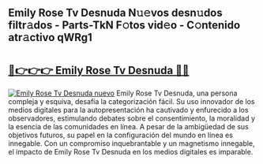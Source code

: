 ## Emily Rose Tv Desnuda N𝚞𝚎vos desn𝚞dos filtr𝚊dos - Parts-TkN F𝚘tos vid𝚎o - C𝚘ntenido atr𝚊ctivo qWRg1

# <h2><a href="http://mbazhp.tromn.icu/?c=Emily+Rose+Tv+Desnuda">🔗👉👉👉 Emily Rose Tv Desnuda 🔗🔗</a></h2>

[![Emily Rose Tv Desnuda nuevo](https://i.imgur.com/pEAQMta.gif)](http://mbazhp.tromn.icu/?c=Emily+Rose+Tv+Desnuda)
Emily Rose Tv Desnuda, una persona compleja y esquiva, desafía la categorización fácil. Su uso innovador de los medios digitales para la autopresentación ha cautivado y enfurecido a los observadores, estimulando debates sobre el consentimiento, la moralidad y la esencia de las comunidades en línea. A pesar de la ambigüedad de sus objetivos futuros, su papel en la configuración del mundo en línea es innegable. Con un compromiso inquebrantable y un magnetismo innegable, el impacto de Emily Rose Tv Desnuda en los medios digitales es imparable.
